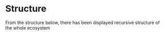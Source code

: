 # Structure

From the structure below, there has been displayed recursive structure of the whole ecosystem

<Tree></Tree>
